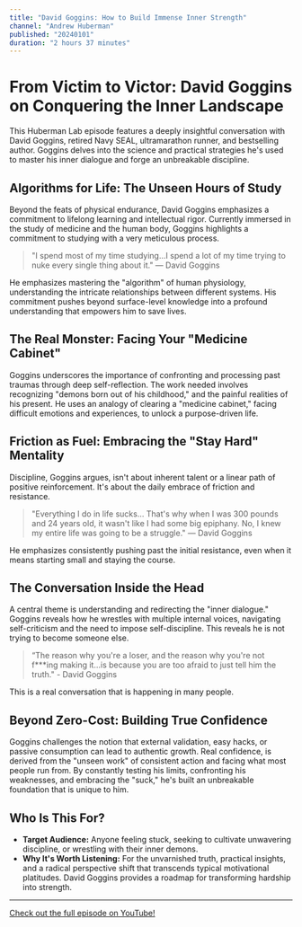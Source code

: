 ```yaml
---
title: "David Goggins: How to Build Immense Inner Strength"
channel: "Andrew Huberman"
published: "20240101"
duration: "2 hours 37 minutes"
---
```


# From Victim to Victor: David Goggins on Conquering the Inner Landscape

This Huberman Lab episode features a deeply insightful conversation with David Goggins, retired Navy SEAL, ultramarathon runner, and bestselling author. Goggins delves into the science and practical strategies he's used to master his inner dialogue and forge an unbreakable discipline. 

## Algorithms for Life: The Unseen Hours of Study

Beyond the feats of physical endurance, David Goggins emphasizes a commitment to lifelong learning and intellectual rigor. Currently immersed in the study of medicine and the human body, Goggins highlights a commitment to studying with a very meticulous process.

> "I spend most of my time studying...I spend a lot of my time trying to nuke every single thing about it." — David Goggins

He emphasizes mastering the "algorithm" of human physiology, understanding the intricate relationships between different systems. His commitment pushes beyond surface-level knowledge into a profound understanding that empowers him to save lives.

## The Real Monster: Facing Your "Medicine Cabinet"

Goggins underscores the importance of confronting and processing past traumas through deep self-reflection. The work needed involves recognizing "demons born out of his childhood," and the painful realities of his present. He uses an analogy of clearing a "medicine cabinet," facing difficult emotions and experiences, to unlock a purpose-driven life.

## Friction as Fuel: Embracing the "Stay Hard" Mentality

Discipline, Goggins argues, isn't about inherent talent or a linear path of positive reinforcement. It's about the daily embrace of friction and resistance.

> "Everything I do in life sucks... That's why when I was 300 pounds and 24 years old, it wasn't like I had some big epiphany. No, I knew my entire life was going to be a struggle." — David Goggins

He emphasizes consistently pushing past the initial resistance, even when it means starting small and staying the course.

## The Conversation Inside the Head

A central theme is understanding and redirecting the "inner dialogue." Goggins reveals how he wrestles with multiple internal voices, navigating self-criticism and the need to impose self-discipline. This reveals he is not trying to become someone else.

> “The reason why you're a loser, and the reason why you're not f***ing making it...is because you are too afraid to just tell him the truth." - David Goggins

 This is a real conversation that is happening in many people.

## Beyond Zero-Cost: Building True Confidence

Goggins challenges the notion that external validation, easy hacks, or passive consumption can lead to authentic growth. Real confidence, is derived from the "unseen work" of consistent action and facing what most people run from. By constantly testing his limits, confronting his weaknesses, and embracing the "suck," he's built an unbreakable foundation that is unique to him.

## Who Is This For?

*   **Target Audience:** Anyone feeling stuck, seeking to cultivate unwavering discipline, or wrestling with their inner demons.
*   **Why It's Worth Listening:** For the unvarnished truth, practical insights, and a radical perspective shift that transcends typical motivational platitudes. David Goggins provides a roadmap for transforming hardship into strength.

---

<a href="https://www.youtube.com/watch?v=nDLb8_wgX50" target="_blank">Check out the full episode on YouTube!</a>
        